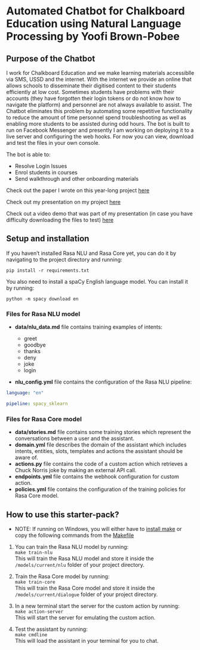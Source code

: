 ﻿# Automated Chatbot for Chalkboard Education using Natural Language Processing by Yoofi Brown-Pobee

## Purpose of the Chatbot
I work for Chalkboard Education and we make learning materials accessiblle via SMS, USSD and the internet. With the internet we provide an online that allows schools to disseminate their digitised content to their students efficiently at low cost. Sometimes students have problems with their accounts (they have forgotten their login tokens or do not know how to navigate the platform) and personnel are not always available to assist. The Chatbot eliminates this problem by automating some repetitive functionality to reduce the amount of time personnel spend troubleshooting as well as enabling more students to be assisted during odd hours. 
The bot is built to run on Facebook Messenger and presently I am working on deploying it to a live server and configuring the web hooks. For now you can view, download and test the files in your own console. 

The bot is able to:
* Resolve Login Issues
* Enrol students in courses
* Send walkthrough and other onboarding materials

Check out the paper I wrote on this year-long project [here](https://drive.google.com/file/d/1SzDJjEasXYUsCR5AcsCCwd9Q_mZgOUVq/view?usp=sharing)

Check out my presentation on my project [here](https://aucampus-my.sharepoint.com/:p:/g/personal/joseph_brown-pobee_alumni_ashesi_edu_gh/Eagz_EDlPwlHlhHfyH6uUvEBvzChr_FasMuS06L_YOXoBw?e=tSq565)

Check out a video demo that was part of my presentation (in case you have difficulty downloading the files to test) [here](https://aucampus-my.sharepoint.com/:v:/g/personal/akorsah_ashesi_edu_gh/EW8gFblP3a9Gq83WNxTVcKsBPy511SAGUheQXOmJbO6ZRQ?e=wJ4hSn)


## Setup and installation

If you haven’t installed Rasa NLU and Rasa Core yet, you can do it by navigating to the project directory and running:  
```
pip install -r requirements.txt
```

You also need to install a spaCy English language model. You can install it by running:

```
python -m spacy download en
```


### Files for Rasa NLU model

- **data/nlu_data.md** file contains training examples of intents: 
	- greet
	- goodbye
	- thanks
	- deny
	- joke
	- login
	
- **nlu_config.yml** file contains the configuration of the Rasa NLU pipeline:  
```yaml
language: "en"

pipeline: spacy_sklearn
```	

### Files for Rasa Core model

- **data/stories.md** file contains some training stories which represent the conversations between a user and the assistant. 
- **domain.yml** file describes the domain of the assistant which includes intents, entities, slots, templates and actions the assistant should be aware of.  
- **actions.py** file contains the code of a custom action which retrieves a Chuck Norris joke by making an external API call.
- **endpoints.yml** file contains the webhook configuration for custom action.  
- **policies.yml** file contains the configuration of the training policies for Rasa Core model.

## How to use this starter-pack?
- NOTE: If running on Windows, you will either have to [install make](http://gnuwin32.sourceforge.net/packages/make.htm) or copy the following commands from the [Makefile](https://github.com/RasaHQ/starter-pack-rasa-stack/blob/master/Makefile)
1. You can train the Rasa NLU model by running:  
```make train-nlu```  
This will train the Rasa NLU model and store it inside the `/models/current/nlu` folder of your project directory.

2. Train the Rasa Core model by running:  
```make train-core```  
This will train the Rasa Core model and store it inside the `/models/current/dialogue` folder of your project directory.

3. In a new terminal start the server for the custom action by running:  
```make action-server```  
This will start the server for emulating the custom action.

4. Test the assistant by running:  
```make cmdline```  
This will load the assistant in your terminal for you to chat.

